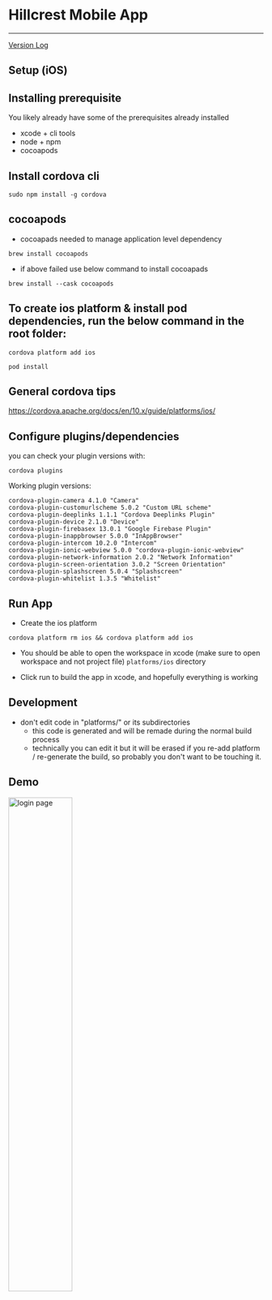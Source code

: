 # Hillcrest Mobile App

---
[Version Log](./version-log.md)

## Setup (iOS)

## Installing prerequisite

You likely already have some of the prerequisites already installed

- xcode + cli tools
- node + npm
- cocoapods

## Install cordova cli

`sudo npm install -g cordova`

## cocoapods

- cocoapads needed to manage application level dependency

`brew install cocoapods`

- if above failed use below command to install cocoapads

`brew install --cask cocoapods`

## To create ios platform & install pod dependencies, run the below command in the root folder:

`cordova platform add ios`

`pod install`

## General cordova tips

https://cordova.apache.org/docs/en/10.x/guide/platforms/ios/

## Configure plugins/dependencies

you can check your plugin versions with:

`cordova plugins`

Working plugin versions:

```
cordova-plugin-camera 4.1.0 "Camera"
cordova-plugin-customurlscheme 5.0.2 "Custom URL scheme"
cordova-plugin-deeplinks 1.1.1 "Cordova Deeplinks Plugin"
cordova-plugin-device 2.1.0 "Device"
cordova-plugin-firebasex 13.0.1 "Google Firebase Plugin"
cordova-plugin-inappbrowser 5.0.0 "InAppBrowser"
cordova-plugin-intercom 10.2.0 "Intercom"
cordova-plugin-ionic-webview 5.0.0 "cordova-plugin-ionic-webview"
cordova-plugin-network-information 2.0.2 "Network Information"
cordova-plugin-screen-orientation 3.0.2 "Screen Orientation"
cordova-plugin-splashscreen 5.0.4 "Splashscreen"
cordova-plugin-whitelist 1.3.5 "Whitelist"
```

## Run App

- Create the ios platform

`cordova platform rm ios && cordova platform add ios`

- You should be able to open the workspace in xcode
  (make sure to open workspace and not project file) `platforms/ios` directory

- Click run to build the app in xcode, and hopefully everything is working

## Development

- don't edit code in "platforms/" or its subdirectories
  - this code is generated and will be remade during the normal build process
  - technically you can edit it but it will be erased if you re-add platform / re-generate the build, so probably you don't want to be touching it.

## Demo
<img src="https://user-images.githubusercontent.com/47828170/230006241-ce07661f-883f-4b66-a98c-1c2e054ca6c0.png" alt="login page" style="width:50%; height:50%;"/>


